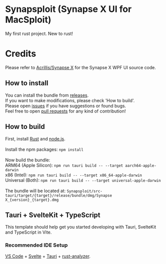 # Synapsploit (Synapse X UI for MacSploit)
My first rust project. New to rust!

# Credits
Please refer to [Acrillis/Synapse X](https://github.com/Acrillis/SynapseX) for the Synapse X WPF UI source code.

## How to install
You can install the bundle from [releases](https://github.com/DollarNoob/Synapsploit/releases).<br>
If you want to make modifications, please check 'How to build'.<br>
Please open [issues](https://github.com/DollarNoob/Synapsploit/issues) if you have suggestions or found bugs.<br>
Feel free to open [pull requests](https://github.com/DollarNoob/Synapsploit/pulls) for any kind of contribution!

## How to build
First, install [Rust](https://rustup.rs/) and [node.js](https://nodejs.org/).<br>
<br>
Install the npm packages: `npm install`<br>
<br>
Now build the bundle:<br>
ARM64 (Apple Silicon): `npm run tauri build -- --target aarch64-apple-darwin`<br>
x86 (Intel): `npm run tauri build -- --target x86_64-apple-darwin`<br>
Universal (Both): `npm run tauri build -- --target universal-apple-darwin`<br>
<br>
The bundle will be located at: `Synapsploit/src-tauri/target/{target}/release/bundle/dmg/Synapse X_{version}_{target}.dmg`
## Tauri + SvelteKit + TypeScript

This template should help get you started developing with Tauri, SvelteKit and TypeScript in Vite.

### Recommended IDE Setup

[VS Code](https://code.visualstudio.com/) + [Svelte](https://marketplace.visualstudio.com/items?itemName=svelte.svelte-vscode) + [Tauri](https://marketplace.visualstudio.com/items?itemName=tauri-apps.tauri-vscode) + [rust-analyzer](https://marketplace.visualstudio.com/items?itemName=rust-lang.rust-analyzer).
